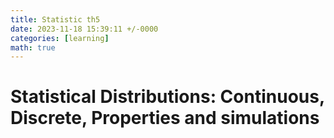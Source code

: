 ```yaml
---
title: Statistic th5
date: 2023-11-18 15:39:11 +/-0000
categories: [learning]
math: true
---
```

# Statistical Distributions: Continuous, Discrete, Properties and simulations
